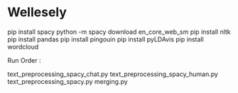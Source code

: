 # Wellesely
pip install spacy
python -m spacy download en_core_web_sm
pip install nltk
pip install pandas
pip install pingouin
pip install pyLDAvis
pip install wordcloud

 


Run Order : 

text_preprocessing_spacy_chat.py
text_preprocessing_spacy_human.py
text_preprocessing_spacy.py
merging.py